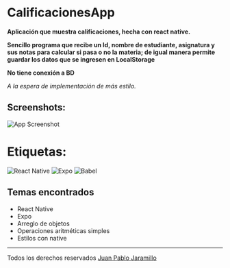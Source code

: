 # CalificacionesApp

**Aplicación que muestra calificaciones, hecha con react native.**

**Sencillo programa que recibe un Id, nombre de estudiante, asignatura y sus notas para calcular si pasa o no la materia; de igual manera permite guardar los datos que se ingresen en LocalStorage**

**No tiene conexión a BD**

*A la espera de implementación de más estilo.* 

## Screenshots:
![App Screenshot](https://scontent.feoh3-1.fna.fbcdn.net/v/t1.15752-9/337165090_889035772399453_2828854554497724855_n.png?_nc_cat=110&ccb=1-7&_nc_sid=ae9488&_nc_eui2=AeGQ19-VDN9pvQyjMKwmF998Bz0zswxq6vsHPTOzDGrq--pfl4Tdap3eGLQWuRplIC5xCjj1Mi3z33qqyf7UrJq-&_nc_ohc=rCWG-Y2uF40AX9jcwfP&_nc_oc=AQm5ah2u_Dm1hBWED-MdgUF-VOn5IX-KtOkI5UJ7ErJaOStg1u_oabKT2MrI_2xIpxZeliY8KoX-qE-MHwVXIxk0&_nc_ht=scontent.feoh3-1.fna&oh=03_AdQsbJpWsl_q727cUKZmSJ_r2GyFeF05DwWfoTcFHFgNpQ&oe=6449E8E1)

# Etiquetas: 	
![React Native](https://img.shields.io/badge/react_native-%2320232a.svg?style=for-the-badge&logo=react&logoColor=%2361DAFB)
![Expo](https://img.shields.io/badge/expo-1C1E24?style=for-the-badge&logo=expo&logoColor=#D04A37)
![Babel](https://img.shields.io/badge/Babel-F9DC3e?style=for-the-badge&logo=babel&logoColor=black)

 ## Temas encontrados
 * React Native
 * Expo
 * Arreglo de objetos
 * Operaciones aritméticas simples
 * Estilos con native
 * *** 
Todos los derechos reservados [Juan Pablo Jaramillo](https://github.com/HotSauce96)


